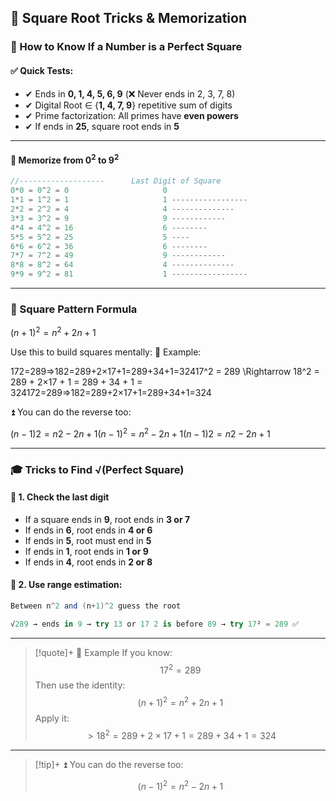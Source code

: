 ## 📘 Square Root Tricks & Memorization

### 🧠 How to Know If a Number is a Perfect Square

#### ✅ Quick Tests:

- ✔ Ends in **0, 1, 4, 5, 6, 9** (❌ Never ends in 2, 3, 7, 8)
- ✔ Digital Root ∈ {**1, 4, 7, 9**}  repetitive sum of digits 
- ✔ Prime factorization: All primes have **even powers**
- ✔ If ends in **25**, square root ends in **5**

---
#### 🎯 Memorize from $0^2$ to $9^2$

```ts
//-------------------      Last Digit of Square
0*0 = 0^2 = 0                     0 
1*1 = 1^2 = 1                     1 -----------------
2*2 = 2^2 = 4                     4 --------------
3*3 = 3^2 = 9                     9 ------------
4*4 = 4^2 = 16                    6 --------
5*5 = 5^2 = 25                    5 ----
6*6 = 6^2 = 36                    6 --------
7*7 = 7^2 = 49                    9 ------------
8*8 = 8^2 = 64                    4 --------------
9*9 = 9^2 = 81                    1 -----------------
```

---

### 🔁 Square Pattern Formula

 $(n + 1)^2 = n^2 + 2n + 1$

Use this to build squares mentally:
🧮 Example:

172=289⇒182=289+2×17+1=289+34+1=32417^2 = 289 \Rightarrow 18^2 = 289 + 2×17 + 1 = 289 + 34 + 1 = 324172=289⇒182=289+2×17+1=289+34+1=324

⏫ You can do the reverse too:

$(n−1)2=n2−2n+1(n - 1)^2 = n^2 - 2n + 1(n−1)2=n2−2n+1$

---

### 🎓 Tricks to Find √(Perfect Square)

#### 📌 1. Check the **last digit**

- If a square ends in **9**, root ends in **3 or 7**
- If ends in **6**, root ends in **4 or 6**
- If ends in **5**, root must end in **5**
- If ends in **1**, root ends in **1 or 9**
- If ends in **4**, root ends in **2 or 8**

#### 📌 2. Use range estimation:

```csharp
Between n^2 and (n+1)^2 guess the root
```


```csharp
√289 → ends in 9 → try 13 or 17 2 is before 89 → try 17² = 289 ✅
```

---

> [!quote]+ 🧮 Example
> If you know:
> $$
> 17^2 = 289
> $$
> Then use the identity:
> $$
> (n + 1)^2 = n^2 + 2n + 1
> $$
> Apply it:
> $$ > 18^2 = 289 + 2 \times 17 + 1 = 289 + 34 + 1 = 324 $$

---

> [!tip]+ ⏫ You can do the reverse too:
>
> $$
> (n - 1)^2 = n^2 - 2n + 1
> $$
